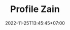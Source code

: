 ---
title: "Profile Zain"
date: 2022-11-25T13:45:45+07:00
draft: false
writer: "Zain"
zname_writer: "Moh. Zainul Muttaqin"
aliases: ['/artikel/Zain/']
url: "artikel/Zain"
zprofile: "Zain"
zprofile_zain: "Zain"
zlist_writer: "List"
---